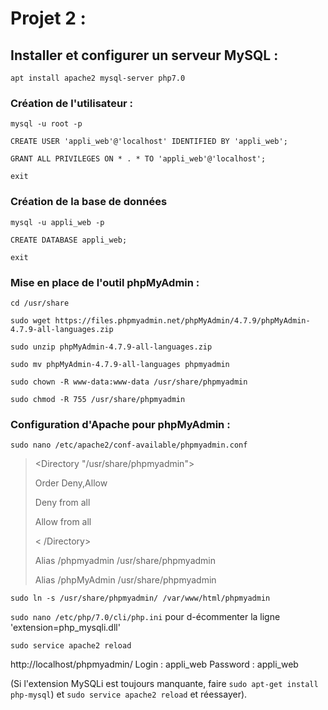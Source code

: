 # Projet 2 : 

## Installer et configurer un serveur MySQL :

`apt install apache2 mysql-server php7.0`


### Création de l'utilisateur :

`mysql -u root -p`

`CREATE USER 'appli_web'@'localhost' IDENTIFIED BY 'appli_web';`

`GRANT ALL PRIVILEGES ON * . * TO 'appli_web'@'localhost';`

`exit`


### Création de la base de données

`mysql -u appli_web -p`

`CREATE DATABASE appli_web;`

`exit` 


### Mise en place de l'outil phpMyAdmin :

`cd /usr/share`

`sudo wget https://files.phpmyadmin.net/phpMyAdmin/4.7.9/phpMyAdmin-4.7.9-all-languages.zip`

`sudo unzip phpMyAdmin-4.7.9-all-languages.zip`

`sudo mv phpMyAdmin-4.7.9-all-languages phpmyadmin`

`sudo chown -R www-data:www-data /usr/share/phpmyadmin`

`sudo chmod -R 755 /usr/share/phpmyadmin`


### Configuration d'Apache pour phpMyAdmin : 

`sudo nano /etc/apache2/conf-available/phpmyadmin.conf`

> <Directory "/usr/share/phpmyadmin">
>
>    Order Deny,Allow
>
>    Deny from all
>
>    Allow from all
>
> < /Directory>
>
>  Alias /phpmyadmin /usr/share/phpmyadmin
>
>  Alias /phpMyAdmin /usr/share/phpmyadmin

`sudo ln -s /usr/share/phpmyadmin/ /var/www/html/phpmyadmin`


`sudo nano /etc/php/7.0/cli/php.ini` pour d-écommenter la ligne 'extension=php_mysqli.dll'

`sudo service apache2 reload`

http://localhost/phpmyadmin/
Login : appli_web
Password : appli_web

(Si l'extension MySQLi est toujours manquante, faire `sudo apt-get install php-mysql`) et `sudo service apache2 reload` et réessayer).